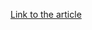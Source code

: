 [Link to the article](https://www.welivesecurity.com/en/cybercrime/dont-become-statistic-defending-data-dark-web/)
